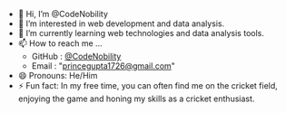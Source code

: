 - 👋 Hi, I’m @CodeNobility
- 👀 I’m interested in web development and data analysis.
- 🌱 I’m currently learning web technologies and data analysis tools.
- 📫 How to reach me ...
    - GitHub : [@CodeNobility](https://github.com/CodeNobility)
    - Email : "princegupta1726@gmail.com"
- 😄 Pronouns: He/Him
- ⚡ Fun fact: In my free time, you can often find me on the cricket field, enjoying the game and honing my skills as a cricket enthusiast.

<!---
CodeNobility/CodeNobility is a ✨ special ✨ repository because its `README.md` (this file) appears on your GitHub profile.
You can click the Preview link to take a look at your changes.
--->

